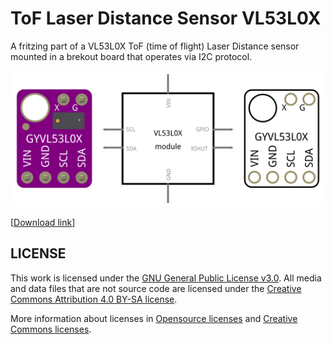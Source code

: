 # ToF Laser Distance Sensor VL53L0X
A fritzing part of a VL53L0X ToF (time of flight) Laser Distance sensor mounted in a brekout board that operates via I2C protocol.

![vl53l0x](vl53l0x.png)

\[[Download link](VL53L0X_Rt.fzpz)\]

## LICENSE

This work is licensed under the [GNU General Public License v3.0](../LICENSE-GPLV30). All media and data files that are not source code are licensed under the [Creative Commons Attribution 4.0 BY-SA license](../LICENSE-CCBYSA40).

More information about licenses in [Opensource licenses](https://opensource.org/licenses/) and [Creative Commons licenses](https://creativecommons.org/licenses/).
